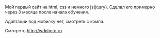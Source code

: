 Мой первый сайт на html, css и немного js(jqury). Сделал его примерно через 3 месяца после начала обучения. 

Адаптации под мобилку нет, смотреть с компа.

Смотреть http://wdphoto.ru
